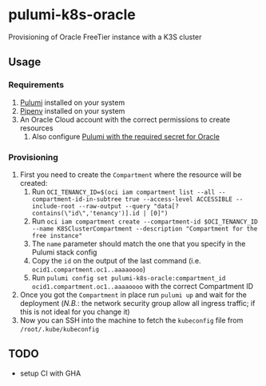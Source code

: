 # pulumi-k8s-oracle

Provisioning of Oracle FreeTier instance with a K3S cluster

## Usage

### Requirements

1. [Pulumi](https://www.pulumi.com/docs/get-started/install/) installed on your system
2. [Pipenv](https://pipenv.pypa.io/en/latest/) installed on your system
3. An Oracle Cloud account with the correct permissions to create resources
   1. Also configure [Pulumi with the required secret for Oracle](https://www.pulumi.com/registry/packages/oci/installation-configuration/)

### Provisioning

1. First you need to create the `Compartment` where the resource will be created:
   1. Run `OCI_TENANCY_ID=$(oci iam compartment list --all --compartment-id-in-subtree true --access-level ACCESSIBLE --include-root --raw-output --query "data[?contains(\"id\",'tenancy')].id | [0]")`
   2. Run `oci iam compartment create --compartment-id $OCI_TENANCY_ID --name K8SClusterCompartment --description "Compartment for the free instance"`
   3. The `name` parameter should match the one that you specify in the Pulumi stack config
   4. Copy the `id` on the output of the last command (i.e. `ocid1.compartment.oc1..aaaaoooo`)
   5. Run `pulumi config set pulumi-k8s-oracle:compartment_id ocid1.compartment.oc1..aaaaoooo` with the correct Compartment ID
2. Once you got the `Compartment` in place run `pulumi up` and wait for the deployment (_N.B._: the network security group allow all ingress traffic; if this is not ideal for you change it)
3. Now you can SSH into the machine to fetch the `kubeconfig` file from `/root/.kube/kubeconfig`

## TODO

- setup CI with GHA
